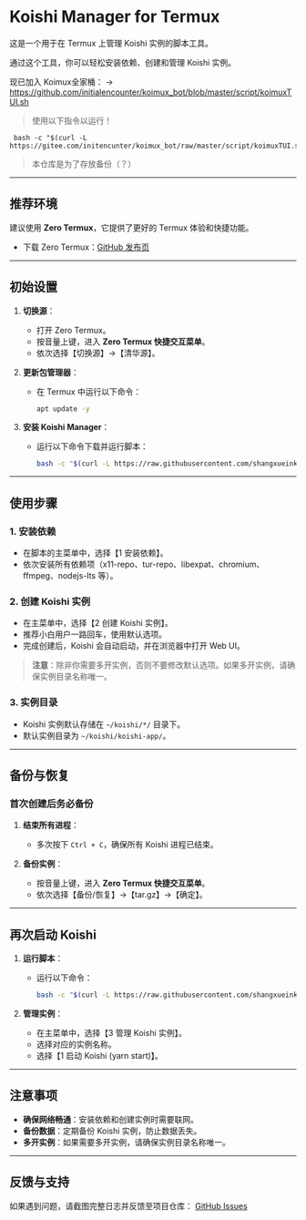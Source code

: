 # Koishi Manager for Termux

这是一个用于在 Termux 上管理 Koishi 实例的脚本工具。

通过这个工具，你可以轻松安装依赖、创建和管理 Koishi 实例。

现已加入 Koimux全家桶： -> https://github.com/initialencounter/koimux_bot/blob/master/script/koimuxTUI.sh

> 使用以下指令以运行！

```
 bash -c "$(curl -L https://gitee.com/initencunter/koimux_bot/raw/master/script/koimuxTUI.sh)"
```

> 本仓库是为了存放备份（？）

---

## 推荐环境

建议使用 **Zero Termux**，它提供了更好的 Termux 体验和快捷功能。

- 下载 Zero Termux：[GitHub 发布页](https://github.com/hanxinhao000/ZeroTermux/releases)

---

## 初始设置

1. **切换源**：
   - 打开 Zero Termux。
   - 按音量上键，进入 **Zero Termux 快捷交互菜单**。
   - 依次选择【切换源】→【清华源】。

2. **更新包管理器**：
   - 在 Termux 中运行以下命令：
     ```bash
     apt update -y
     ```

3. **安装 Koishi Manager**：
   - 运行以下命令下载并运行脚本：
     ```bash
     bash -c "$(curl -L https://raw.githubusercontent.com/shangxueink/koishi-shangxue-apps/main/scripts/termux/koimuxTUI.sh)"
     ```

---

## 使用步骤

### 1. 安装依赖
- 在脚本的主菜单中，选择【1 安装依赖】。
- 依次安装所有依赖项（x11-repo、tur-repo、libexpat、chromium、ffmpeg、nodejs-lts 等）。

### 2. 创建 Koishi 实例
- 在主菜单中，选择【2 创建 Koishi 实例】。
- 推荐小白用户一路回车，使用默认选项。
- 完成创建后，Koishi 会自动启动，并在浏览器中打开 Web UI。

> **注意**：除非你需要多开实例，否则不要修改默认选项。如果多开实例，请确保实例目录名称唯一。

### 3. 实例目录
- Koishi 实例默认存储在 `~/koishi/*/` 目录下。
- 默认实例目录为 `~/koishi/koishi-app/`。

---

## 备份与恢复

### 首次创建后务必备份
1. **结束所有进程**：
   - 多次按下 `Ctrl + C`，确保所有 Koishi 进程已结束。

2. **备份实例**：
   - 按音量上键，进入 **Zero Termux 快捷交互菜单**。
   - 依次选择【备份/恢复】→【tar.gz】→【确定】。

---

## 再次启动 Koishi

1. **运行脚本**：
   - 运行以下命令：
     ```bash
     bash -c "$(curl -L https://raw.githubusercontent.com/shangxueink/koishi-shangxue-apps/main/scripts/termux/koimuxTUI.sh)"
     ```

2. **管理实例**：
   - 在主菜单中，选择【3 管理 Koishi 实例】。
   - 选择对应的实例名称。
   - 选择【1 启动 Koishi (yarn start)】。

---

## 注意事项

- **确保网络畅通**：安装依赖和创建实例时需要联网。
- **备份数据**：定期备份 Koishi 实例，防止数据丢失。
- **多开实例**：如果需要多开实例，请确保实例目录名称唯一。

---

## 反馈与支持

如果遇到问题，请截图完整日志并反馈至项目仓库：
[GitHub Issues](https://github.com/shangxueink/koishi-shangxue-apps/issues)
